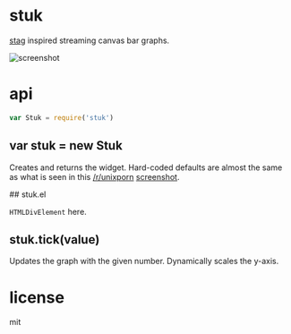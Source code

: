# stuk

[stag](https://github.com/seenaburns/stag) inspired streaming canvas bar graphs.

![screenshot](http://i.imgur.com/Vn5CMBp.gif)

# api

```js
var Stuk = require('stuk')
```

## var stuk = new Stuk

Creates and returns the widget. Hard-coded defaults are almost the same as what is seen in this [/r/unixporn](https://www.reddit.com/r/unixporn/) [screenshot](https://www.reddit.com/r/unixporn/comments/2jnzpc/bspwm_ive_noticed_many_of_you_are_using_your/).

## stuk.el

`HTMLDivElement` here.

## stuk.tick(value)

Updates the graph with the given number. Dynamically scales the y-axis.

# license

mit